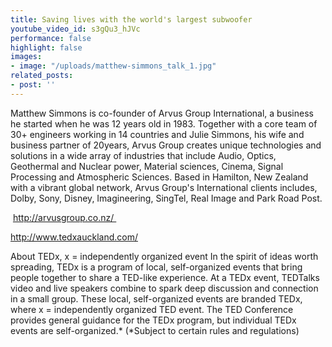 ```yaml
---
title: Saving lives with the world's largest subwoofer
youtube_video_id: s3gQu3_hJVc
performance: false
highlight: false
images:
- image: "/uploads/matthew-simmons_talk_1.jpg"
related_posts:
- post: ''
---
```


Matthew Simmons is co-founder of Arvus Group International, a business he started when he was 12 years old in 1983.  Together with a core team of 30+ engineers working in 14 countries and Julie Simmons, his wife and business partner of 20years, Arvus Group creates unique technologies and solutions in a wide array of industries that include Audio, Optics, Geothermal and Nuclear power, Material sciences, Cinema, Signal Processing and Atmospheric Sciences. Based in Hamilton, New Zealand with a vibrant global network, Arvus Group's International clients includes, Dolby, Sony, Disney, Imagineering, SingTel, Real Image and Park Road Post.

 http://arvusgroup.co.nz/ 

http://www.tedxauckland.com/

About TEDx, x = independently organized event In the spirit of ideas worth spreading, TEDx is a program of local, self-organized events that bring people together to share a TED-like experience. At a TEDx event, TEDTalks video and live speakers combine to spark deep discussion and connection in a small group. These local, self-organized events are branded TEDx, where x = independently organized TED event. The TED Conference provides general guidance for the TEDx program, but individual TEDx events are self-organized.* (*Subject to certain rules and regulations)
